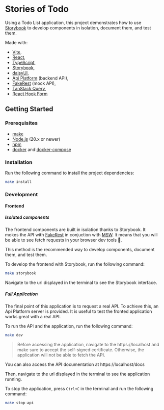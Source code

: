 # Stories of Todo

Using a Todo List application, this project demonstrates how to use [Storybook](https://storybook.js.org/) to develop components in isolation, document them, and test them.

Made with:
 - [Vite](https://vitejs.dev/),
 - [React](https://react.dev/),
 - [TypeScript](https://www.typescriptlang.org/), 
 - [Storybook](https://storybook.js.org/), 
 - [daisyUI](https://daisyui.com/),
 - [Api Platform](https://api-platform.com/) (backend API),
 - [FakeRest](https://github.com/marmelab/FakeRest) (mock API),
 - [TanStack Query](https://tanstack.com/query/latest),
 - [React Hook Form](https://react-hook-form.com/)

## Getting Started

### Prerequisites

- [make](https://www.gnu.org/software/make/)
- [Node.js](https://nodejs.org/en/) (20.x or newer)
- [npm](https://www.npmjs.com/)
- [docker](https://www.docker.com/) and [docker-compose](https://docs.docker.com/compose/)

### Installation

Run the following command to install the project dependencies:

```bash
make install
```

### Development

#### Frontend

##### Isolated components

The frontend components are built in isolation thanks to Storybook. It mokes the API with [FakeRest](https://github.com/marmelab/FakeRest#msw) in conjuction with [MSW](https://mswjs.io/). It means that you will be able to see fetch requests in your browser dev tools 🤩.

This method is the recommended way to develop components, document them, and test them.

To develop the frontend with Storybook, run the following command:

```bash
make storybook
```

Navigate to the url displayed in the terminal to see the Storybook interface.

##### Full Application

The final point of this application is to request a real API. To achieve this, an Api Platform server is provided.
It is useful to test the fronted application works great with a real API.

To run the API and the application, run the following command:

```bash
make dev
```

> Before accessing the application, navigate to the https://localhost and make sure to accept the self-signed certificate. Otherwise, the application will not be able to fetch the API.

You can also access the API documentation at https://localhost/docs

Then, navigate to the url displayed in the terminal to see the application running.

To stop the application, press `Ctrl+C` in the terminal and run the following command:

```bash
make stop-api
```

